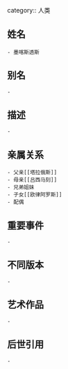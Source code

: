 category:: 人类
## 姓名
	- 墨喀斯透斯
## 别名
	-
## 描述
	-
## 亲属关系
	- 父亲[[塔拉俄斯]]
	- 母亲[[吕西马刻]]
	- 兄弟姐妹
	- 子女[[欧律阿罗斯]]
	- 配偶
## 重要事件
	-
## 不同版本
	-
## 艺术作品
	-
## 后世引用
	-
